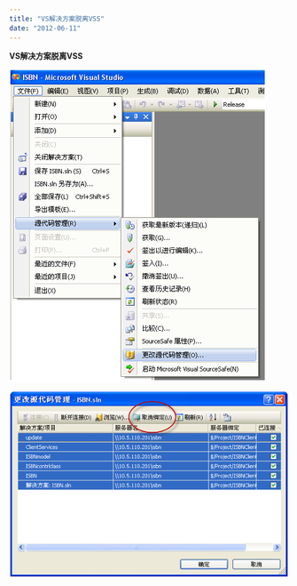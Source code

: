 ```yaml
---
title: "VS解决方案脱离VSS"
date: "2012-06-11"
---
```


**VS解决方案脱离VSS**

![](images/061112_0358_VSVSS1.png)

![](images/061112_0358_VSVSS2.png)
